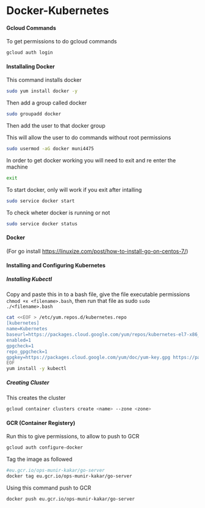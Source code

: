 # Docker-Kubernetes
#### Gcloud Commands
To get permissions to do gcloud commands
```bash
gcloud auth login
```
#### Installaling Docker
This command installs docker
```bash
sudo yum install docker -y
```
Then add a group called docker
```bash
sudo groupadd docker
```
Then add the user to that docker group

This will allow the user to do commands without root permissions
```bash
sudo usermod -aG docker muni4475
```
In order to get docker working you will need to exit and re enter the machine
```bash
exit
```
To start docker, only will work if you exit after intalling
```bash
sudo service docker start
```
To check wheter docker is running or not
```bash
sudo service docker status
```
#### Docker
(For go install https://linuxize.com/post/how-to-install-go-on-centos-7/)

#### Installing and Configuring Kubernetes
##### Installing Kubectl
Copy and paste this in to a bash file, give the file executable permissions ```chmod +x <filename>.bash```, then run that file as sudo ```sudo ./<filename>.bash```
```bash
cat <<EOF > /etc/yum.repos.d/kubernetes.repo
[kubernetes]
name=Kubernetes
baseurl=https://packages.cloud.google.com/yum/repos/kubernetes-el7-x86_64
enabled=1
gpgcheck=1
repo_gpgcheck=1
gpgkey=https://packages.cloud.google.com/yum/doc/yum-key.gpg https://packages.cloud.google.com/yum/doc/rpm-package-key.gpg
EOF
yum install -y kubectl
```
##### Creating Cluster
This creates the cluster
```bash
gcloud container clusters create <name> --zone <zone>
```
#### GCR (Container Registery)
Run this to give permissions, to allow to push to GCR
```bash
gcloud auth configure-docker
```
Tag the image as followed
```bash
#eu.gcr.io/ops-munir-kakar/go-server
docker tag eu.gcr.io/ops-munir-kakar/go-server
```
Using this command push to GCR
```bash
docker push eu.gcr.io/ops-munir-kakar/go-server
```

